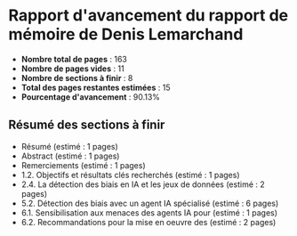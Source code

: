 # Rapport d'avancement du rapport de mémoire de Denis Lemarchand

- **Nombre total de pages** : 163
- **Nombre de pages vides** : 11
- **Nombre de sections à finir** : 8
- **Total des pages restantes estimées** : 15
- **Pourcentage d'avancement** : 90.13%

## Résumé des sections à finir
- Résumé (estimé : 1 pages)
- Abstract (estimé : 1 pages)
- Remerciements (estimé : 1 pages)
- 1.2. Objectifs et résultats clés recherchés (estimé : 1 pages)
- 2.4. La détection des biais en IA et les jeux de données (estimé : 2 pages)
- 5.2. Détection des biais avec un agent IA spécialisé (estimé : 6 pages)
- 6.1. Sensibilisation aux menaces des agents IA pour (estimé : 1 pages)
- 6.2. Recommandations pour la mise en oeuvre des (estimé : 2 pages)
